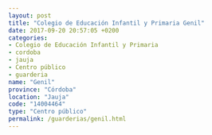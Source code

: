 ```yaml
---
layout: post
title: "Colegio de Educación Infantil y Primaria Genil"
date: 2017-09-20 20:57:05 +0200
categories:
- Colegio de Educación Infantil y Primaria
- cordoba
- jauja
- Centro público
- guarderia
name: "Genil"
province: "Córdoba"
location: "Jauja"
code: "14004464"
type: "Centro público"
permalink: /guarderias/genil.html
---
```

